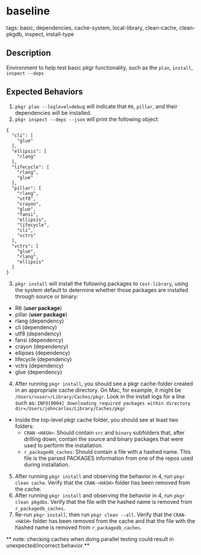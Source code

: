 # baseline

tags: basic, dependencies, cache-system, local-library, clean-cache, clean-pkgdb, inspect, install-type

## Description
Environment to help test basic pkgr functionality, such as the `plan`, `install`, `inspect --deps`

## Expected Behaviors
1. `pkgr plan --loglevel=debug` will indicate that `R6`, `pillar`, and their dependencies will be installed.
2. `pkgr inspect --deps --json` will print the following object:

```
{
  "cli": [
    "glue"
  ],
  "ellipsis": [
    "rlang"
  ],
  "lifecycle": [
    "rlang",
    "glue"
  ],
  "pillar": [
    "rlang",
    "utf8",
    "crayon",
    "glue",
    "fansi",
    "ellipsis",
    "lifecycle",
    "cli",
    "vctrs"
  ],
  "vctrs": [
    "glue",
    "rlang",
    "ellipsis"
  ]
}
```
3. `pkgr install` will install the following packages to `test-library`, using the system default to determine whether those packages are installed through source or binary:
  - R6 (**user package**)
  - pillar (**user package**)
  - rlang (dependency)
  - cli (dependency)
  - utf8 (dependency)
  - fansi (dependency)
  - crayon (dependency)
  - ellipses (dependency)
  - lifecycle (dependency)
  - vctrs (dependency)
  - glue (dependency)

4. After running `pkgr install`, you should see a pkgr cache-folder created in an appropriate cache directory. On Mac, for example, it might be `/Users/<user>/Library/Caches/pkgr`. Look in the install logs for a line such as: `INFO[0004] downloading required packages within directory   dir=/Users/johncarlos/Library/Caches/pkgr`
  - Inside the top-level pkgr cache folder, you should see at least two folders:
    - `CRAN-<HASH>`: Should contain `src` and `binary` subfolders that, after drilling down, contain the source and binary packages that were used to perform the installation.
    - `r_packagedb_caches`:  Should contain a file with a hashed name. This file is the parsed PACKAGES information from one of the repos used during installation.
5. After running `pkgr install` and observing the behavior in 4, run `pkgr clean cache`. Verify that the `CRAN-<HASH>` folder has been removed from the cache.
6. After running `pkgr install` and observing the behavior in 4, run `pkgr clean pkgdbs`. Verify that the file with the hashed name is removed from `r_packagedb_caches`.
7. Re-run `pkgr install`, then run `pkgr clean --all`. Verify that the `CRAN-<HASH>` folder has been removed from the cache and that the file with the hashed name is removed from `r_packagedb_caches`.

** note: checking caches when doing parallel testing could result in unexpected/incorrect behavior **